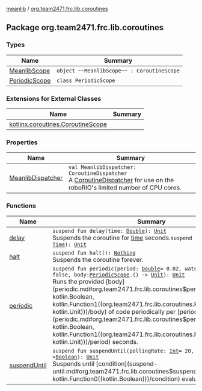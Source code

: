 [meanlib](../index.md) / [org.team2471.frc.lib.coroutines](./index.md)

## Package org.team2471.frc.lib.coroutines

### Types

| Name | Summary |
|---|---|
| [MeanlibScope](-meanlib-scope/index.md) | `object ~~MeanlibScope~~ : CoroutineScope` |
| [PeriodicScope](-periodic-scope/index.md) | `class PeriodicScope` |

### Extensions for External Classes

| Name | Summary |
|---|---|
| [kotlinx.coroutines.CoroutineScope](kotlinx.coroutines.-coroutine-scope/index.md) |  |

### Properties

| Name | Summary |
|---|---|
| [MeanlibDispatcher](-meanlib-dispatcher.md) | `val MeanlibDispatcher: CoroutineDispatcher`<br>A [CoroutineDispatcher](#) for use on the roboRIO's limited number of CPU cores. |

### Functions

| Name | Summary |
|---|---|
| [delay](delay.md) | `suspend fun delay(time: `[`Double`](https://kotlinlang.org/api/latest/jvm/stdlib/kotlin/-double/index.html)`): `[`Unit`](https://kotlinlang.org/api/latest/jvm/stdlib/kotlin/-unit/index.html)<br>Suspends the coroutine for [time](delay.md#org.team2471.frc.lib.coroutines$delay(kotlin.Double)/time) seconds.`suspend fun delay(time: `[`Time`](../org.team2471.frc.lib.units/-time/index.md)`): `[`Unit`](https://kotlinlang.org/api/latest/jvm/stdlib/kotlin/-unit/index.html) |
| [halt](halt.md) | `suspend fun halt(): `[`Nothing`](https://kotlinlang.org/api/latest/jvm/stdlib/kotlin/-nothing/index.html)<br>Suspends the coroutine forever. |
| [periodic](periodic.md) | `suspend fun periodic(period: `[`Double`](https://kotlinlang.org/api/latest/jvm/stdlib/kotlin/-double/index.html)` = 0.02, watchOverrun: `[`Boolean`](https://kotlinlang.org/api/latest/jvm/stdlib/kotlin/-boolean/index.html)` = false, body: `[`PeriodicScope`](-periodic-scope/index.md)`.() -> `[`Unit`](https://kotlinlang.org/api/latest/jvm/stdlib/kotlin/-unit/index.html)`): `[`Unit`](https://kotlinlang.org/api/latest/jvm/stdlib/kotlin/-unit/index.html)<br>Runs the provided [body](periodic.md#org.team2471.frc.lib.coroutines$periodic(kotlin.Double, kotlin.Boolean, kotlin.Function1((org.team2471.frc.lib.coroutines.PeriodicScope, kotlin.Unit)))/body) of code periodically per [period](periodic.md#org.team2471.frc.lib.coroutines$periodic(kotlin.Double, kotlin.Boolean, kotlin.Function1((org.team2471.frc.lib.coroutines.PeriodicScope, kotlin.Unit)))/period) seconds. |
| [suspendUntil](suspend-until.md) | `suspend fun suspendUntil(pollingRate: `[`Int`](https://kotlinlang.org/api/latest/jvm/stdlib/kotlin/-int/index.html)` = 20, condition: () -> `[`Boolean`](https://kotlinlang.org/api/latest/jvm/stdlib/kotlin/-boolean/index.html)`): `[`Unit`](https://kotlinlang.org/api/latest/jvm/stdlib/kotlin/-unit/index.html)<br>Suspends until [condition](suspend-until.md#org.team2471.frc.lib.coroutines$suspendUntil(kotlin.Int, kotlin.Function0((kotlin.Boolean)))/condition) evaluates to true. |
